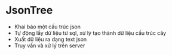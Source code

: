 # JsonTree
- Khai báo một cấu trúc json 
- Tự động lấy dữ liệu từ sql, xử lý tạo thành dữ liệu cấu trúc cây
- Xuất dữ liệu ra dạng text json
- Truy vấn và xử lý trên server
